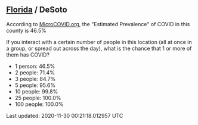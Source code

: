 
## [Florida](/united-states/florida) / DeSoto

According to [MicroCOVID.org](http://microcovid.org),
the "Estimated Prevalence" of COVID in this county is 46.5%

If you interact with a certain number of people in this location
(all at once in a group, or spread out across the day), what is the chance that
1 or more of them has COVID?

- 1 person: 46.5%
- 2 people: 71.4%
- 3 people: 84.7%
- 5 people: 95.6%
- 10 people: 99.8%
- 25 people: 100.0%
- 100 people: 100.0%

Last updated: 2020-11-30 00:21:18.012957 UTC
